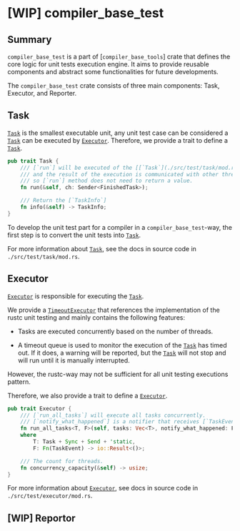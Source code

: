 # [WIP] compiler_base_test

## Summary

`compiler_base_test` is a part of [`compiler_base_tools`] crate that defines the core logic for unit tests execution engine. It aims to provide reusable components and abstract some functionalities for future developments.

The `compiler_base_test` crate consists of three main components: Task, Executor, and Reporter.

## Task
[`Task`](./src/test/task/mod.rs) is the smallest executable unit, any unit test case can be considered a [`Task`](./src/test/task/mod.rs) can be executed by [`Executor`](./src/test/executor/mod.rs). Therefore, we provide a trait to define a [`Task`](./src/test/task/mod.rs).

```rust
pub trait Task {
    /// [`run`] will be executed of the [[`Task`](./src/test/task/mod.rs)],
    /// and the result of the execution is communicated with other threads through the [`ch`] which is a [`Sender<FinishedTask>`],
    /// so [`run`] method does not need to return a value.
    fn run(&self, ch: Sender<FinishedTask>);

    /// Return the [`TaskInfo`]
    fn info(&self) -> TaskInfo;
}
```

To develop the unit test part for a compiler in a `compiler_base_test`-way, the first step is to convert the unit tests into [`Task`](./src/test/task/mod.rs).

For more information about [`Task`](./src/test/task/mod.rs), see the docs in source code in `./src/test/task/mod.rs`.

## Executor

[`Executor`](./src/test/executor/mod.rs) is responsible for executing the [`Task`](./src/test/task/mod.rs).

We provide a [`TimeoutExecutor`](./src/test/executor/timeout.rs) that references the implementation of the rustc unit testing and mainly contains the following features:

- Tasks are executed concurrently based on the number of threads.

- A timeout queue is used to monitor the execution of the [`Task`](./src/test/task/mod.rs) has timed out. If it does, a warning will be reported, but the [`Task`](./src/test/task/mod.rs) will not stop and will run until it is manually interrupted.

However, the rustc-way may not be sufficient for all unit testing executions pattern.

Therefore, we also provide a trait to define a [`Executor`](./src/test/executor/mod.rs).

```rust
pub trait Executor {
    /// [`run_all_tasks`] will execute all tasks concurrently.
    /// [`notify_what_happened`] is a notifier that receives [`TaskEvent`] to output the [[`Task`](./src/test/task/mod.rs)] execution status in to the log.
    fn run_all_tasks<T, F>(self, tasks: Vec<T>, notify_what_happened: F) -> io::Result<()>
    where
        T: Task + Sync + Send + 'static,
        F: Fn(TaskEvent) -> io::Result<()>;

    /// The count for threads.
    fn concurrency_capacity(&self) -> usize;
}
```

For more information about [`Executor`](./src/test/executor/mod.rs), see docs in source code in `./src/test/executor/mod.rs`.

## [WIP] Reportor



